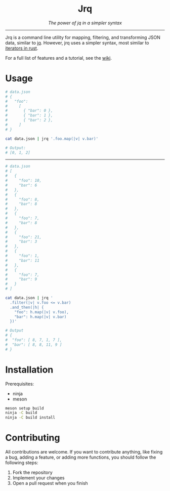 <div align="center">
  <h1>Jrq</h1>
  <i>The power of jq in a simpler syntax</i>
</div>

---

Jrq is a command line utility for mapping, filtering, and transforming JSON
data, similar to [jq](https://jqlang.org/). However, jrq uses a simpler syntax,
most similar to [iterators in rust](https://doc.rust-lang.org/rust-by-example/trait/iter.html).

For a full list of features and a tutorial, see the [wiki](https://github.com/Fejiberglibstein/jrq/wiki).

# Usage

```bash
# data.json
# {
#   "foo":
#     [
#       { "bar": 0 },
#       { "bar": 1 },
#       { "bar": 2 },
#     ]
# }

cat data.json | jrq '.foo.map(|v| v.bar)'

# Output:
# [0, 1, 2]
```

---

```bash
# data.json
# [
#   {
#     "foo": 10,
#     "bar": 6                
#   },                        
#   {                            
#     "foo": 8,
#     "bar": 8
#   },
#   {
#     "foo": 7,
#     "bar": 8
#   },
#   {
#     "foo": 21,
#     "bar": 3
#   },
#   {
#     "foo": 1,
#     "bar": 11
#   },
#   {
#     "foo": 7,
#     "bar": 9
#   }
# ]

cat data.json | jrq '
  .filter(|v| v.foo <= v.bar)
  .and_then(|h| {
    "foo": h.map(|v| v.foo),
    "bar": h.map(|v| v.bar)
  })'

# Output
# {
#  "foo": [ 8, 7, 1, 7 ], 
#  "bar": [ 8, 8, 11, 9 ]
# }
```

# Installation

Prerequisites:
- ninja
- meson

```bash
meson setup build
ninja -C build
ninja -C build install
```


# Contributing

All contributions are welcome. If you want to contribute anything, like fixing a
bug, adding a feature, or adding more functions, you should follow the following
steps:

1. Fork the repository
2. Implement your changes
3. Open a pull request when you finish
